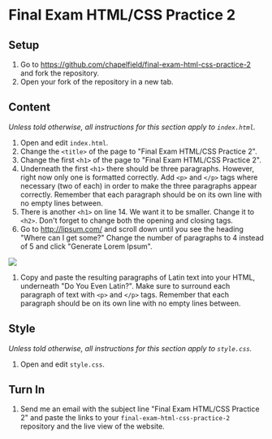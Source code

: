 # Final Exam HTML/CSS Practice 2

## Setup

1. Go to https://github.com/chapelfield/final-exam-html-css-practice-2 and fork the repository.
2. Open your fork of the repository in a new tab.

## Content

*Unless told otherwise, all instructions for this section apply to `index.html`.*

1. Open and edit `index.html`.
1. Change the `<title>` of the page to "Final Exam HTML/CSS Practice 2".
1. Change the first `<h1>` of the page to "Final Exam HTML/CSS Practice 2".
1. Underneath the first `<h1>` there should be three paragraphs. However, right now only one is formatted correctly. Add `<p>` and `</p>` tags where necessary (two of each) in order to make the three paragraphs appear correctly. Remember that each paragraph should be on its own line with no empty lines between.
1. There is another `<h1>` on line 14. We want it to be smaller. Change it to `<h2>`. Don't forget to change both the opening and closing tags.
1. Go to http://lipsum.com/ and scroll down until you see the heading "Where can I get some?" Change the number of paragraphs to 4 instead of 5 and click "Generate Lorem Ipsum".

![](http://i.imgur.com/M9xOfbd.png)

1. Copy and paste the resulting paragraphs of Latin text into your HTML, underneath "Do You Even Latin?". Make sure to surround each paragraph of text with `<p>` and `</p>` tags. Remember that each paragraph should be on its own line with no empty lines between.

## Style

*Unless told otherwise, all instructions for this section apply to `style.css`.*

1. Open and edit `style.css`.

## Turn In

1. Send me an email with the subject line "Final Exam HTML/CSS Practice 2" and paste the links to your `final-exam-html-css-practice-2` repository and the live view of the website.
